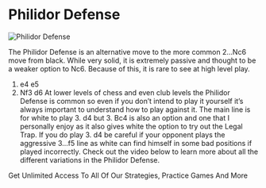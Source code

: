 # Philidor Defense

![Philidor Defense](https://www.thechesswebsite.com/wp-content/uploads/2014/12/philidor.jpg)


The Philidor Defense is an alternative move to the more common 2…Nc6 move from black. While very solid, it is extremely passive and thought to be a weaker option to Nc6. Because of this, it is rare to see at high level play.
1. e4 e5
2. Nf3 d6
At lower levels of chess and even club levels the Philidor Defense is common so even if you don’t intend to play it yourself it’s always important to understand how to play against it.
The main line is for white to play 3. d4 but 3. Bc4 is also an option and one that I personally enjoy as it also gives white the option to try out the Legal Trap.
If you do play 3. d4 be careful if your opponent plays the aggressive 3…f5 line as white can find himself in some bad positions if played incorrectly.
Check out the video below to learn more about all the different variations in the Philidor Defense.




Get Unlimited Access To All Of Our Strategies, Practice Games And More